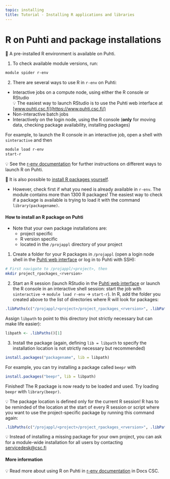 ```yaml
---
topic: installing
title: Tutorial - Installing R applications and libraries
---
```


# R on Puhti and package installations

💬 A pre-installed R environment is available on Puhti.

1.  To check available module versions, run:

``` bash
module spider r-env
```

2.  There are several ways to use R in `r-env` on Puhti:

-   Interactive jobs on a compute node, using either the R console or RStudio\
    💡 The easiest way to launch RStudio is to use the Puhti web interface at [www.puhti.csc.fi](https://www.puhti.csc.fi/)
-   Non-interactive batch jobs
-   Interactively on the login node, using the R console (**only** for moving data, checking package availability, installing packages)

For example, to launch the R console in an interactive job, open a shell with `sinteractive` and then

``` bash
module load r-env
start-r
```

💡 See the [r-env documentation](https://docs.csc.fi/apps/r-env/) for further instructions on different ways to launch R on Puhti.

💬 It is also possible to [install R packages yourself](https://docs.csc.fi/apps/r-env/#r-package-installations).

-   However, check first if what you need is already available in `r-env`. The module contains more than 1300 R packages! The easiest way to check if a package is available is trying to load it with the command `library(packagename)`.

#### How to install an R package on Puhti

-   Note that your own package installations are:
    -   project specific
    -   R version specific
    -   located in the `/projappl` directory of your project

1.  Create a folder for your R packages in `/projappl` (open a login node shell in the [Puhti web interface](https://www.puhti.csc.fi/) or log in to Puhti with SSH):

``` bash
# First navigate to /projappl/<project>, then
mkdir project_rpackages_<rversion>
```

2.  Start an R session (launch RStudio in the [Puhti web interface](https://www.puhti.csc.fi/) or launch the R console in an interactive shell session: start the job with `sinteractive` -\> `module load r-env` -\> `start-r`). In R, add the folder you created above to the list of directories where R will look for packages:

``` r
.libPaths(c("/projappl/<project>/project_rpackages_<rversion>", .libPaths())) 
```

Assign `libpath` to point to this directory (not strictly necessary but can make life easier):

``` r
libpath <- .libPaths()[1]
```

3.  Install the package (again, defining `lib = libpath` to specify the installation location is not strictly necessary but recommended)

``` r
install.packages("packagename", lib = libpath)
```

For example, you can try installing a package called `beepr` with

``` r
install.packages("beepr", lib = libpath)
```

Finished! The R package is now ready to be loaded and used. Try loading `beepr` with `library(beepr)`.

💡 The package location is defined only for the current R session! R has to be reminded of the location at the start of every R session or script where you want to use the project-specific package by running this command again:

``` r
.libPaths(c("/projappl/<project>/project_rpackages_<rversion>", .libPaths())) 
```

💡 Instead of installing a missing package for your own project, you can ask for a module-wide installation for all users by contacting [servicedesk\@csc.fi](servicedesk@csc.fi)

#### More information

💡 Read more about using R on Puhti in [r-env documentation](https://docs.csc.fi/apps/r-env/) in Docs CSC.
